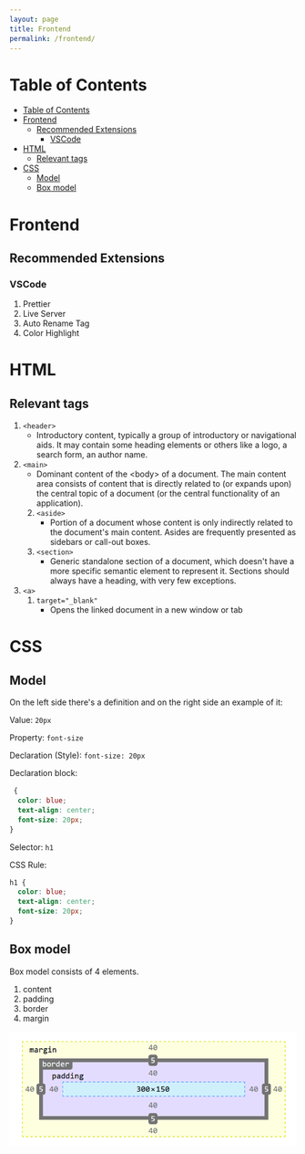 ```yaml
---
layout: page
title: Frontend
permalink: /frontend/
---
```


# Table of Contents

- [Table of Contents](#table-of-contents)
- [Frontend](#frontend)
  - [Recommended Extensions](#recommended-extensions)
    - [VSCode](#vscode)
- [HTML](#html)
  - [Relevant tags](#relevant-tags)
- [CSS](#css)
  - [Model](#model)
  - [Box model](#box-model)

# Frontend

## Recommended Extensions

### VSCode

1.  Prettier
2.  Live Server
3.  Auto Rename Tag
4.  Color Highlight

# HTML

## Relevant tags

1.  `<header>`
    - Introductory content, typically a group of introductory or navigational aids. It may contain some heading elements or others like a logo, a search form, an author name.
2.  `<main>`
    - Dominant content of the \<body> of a document. The main content area consists of content that is directly related to (or expands upon) the central topic of a document (or the central functionality of an application).
    2. `<aside>`
       - Portion of a document whose content is only indirectly related to the document's main content. Asides are frequently presented as sidebars or call-out boxes.
    3. `<section>`
       - Generic standalone section of a document, which doesn't have a more specific semantic element to represent it. Sections should always have a heading, with very few exceptions.
3.  `<a>`
    1. `target="_blank"`
       - Opens the linked document in a new window or tab

# CSS

## Model

On the left side there's a definition and on the right side an example of it:

Value: `20px`

Property: `font-size`

Declaration (Style): `font-size: 20px`

Declaration block:

```css
 {
  color: blue;
  text-align: center;
  font-size: 20px;
}
```

Selector: `h1`

CSS Rule:

```css
h1 {
  color: blue;
  text-align: center;
  font-size: 20px;
}
```

## Box model

Box model consists of 4 elements.

1. content
2. padding
3. border
4. margin

![Box Model](img/001_box_model.png)
